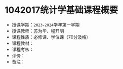 # 1042017统计学基础课程概要

+ 授课学期：`2023-2024`学年第一学期
+ 授课教师：苏为华、程开明
+ 课程性质：必修课、学位课（70分及格）
+ 课程教材：
+ 课程考核：
+ 评价：
+ 备注：
